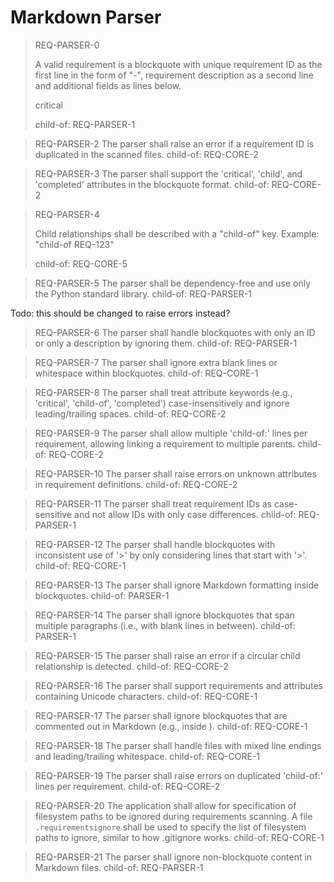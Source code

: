 # Markdown Parser

> REQ-PARSER-0
>
> A valid requirement is a blockquote with unique requirement ID as the first line in the form of "<STRING>-<NUMBER>", requirement description as a second line and additional fields as lines below.
>
> critical
>
> child-of: REQ-PARSER-1

> REQ-PARSER-2
> The parser shall raise an error if a requirement ID is duplicated in the scanned files.
> child-of: REQ-CORE-2

> REQ-PARSER-3
> The parser shall support the 'critical', 'child', and 'completed' attributes in the blockquote format.
> child-of: REQ-CORE-2

> REQ-PARSER-4
>
> Child relationships shall be described with a "child-of" key. Example: "child-of REQ-123"
>
> child-of: REQ-CORE-5

> REQ-PARSER-5
> The parser shall be dependency-free and use only the Python standard library.
> child-of: REQ-PARSER-1

Todo: this should be changed to raise errors instead?

> REQ-PARSER-6
> The parser shall handle blockquotes with only an ID or only a description by ignoring them.
> child-of: REQ-PARSER-1

> REQ-PARSER-7
> The parser shall ignore extra blank lines or whitespace within blockquotes.
> child-of: REQ-CORE-1

> REQ-PARSER-8
> The parser shall treat attribute keywords (e.g., 'critical', 'child-of', 'completed') case-insensitively and ignore leading/trailing spaces.
> child-of: REQ-CORE-2

> REQ-PARSER-9
> The parser shall allow multiple 'child-of:' lines per requirement, allowing linking a requirement to multiple parents.
> child-of: REQ-CORE-2

> REQ-PARSER-10
> The parser shall raise errors on unknown attributes in requirement definitions.
> child-of: REQ-CORE-2

> REQ-PARSER-11
> The parser shall treat requirement IDs as case-sensitive and not allow IDs with only case differences.
> child-of: REQ-PARSER-1

> REQ-PARSER-12
> The parser shall handle blockquotes with inconsistent use of '>' by only considering lines that start with '>'.
> child-of: REQ-CORE-1

> REQ-PARSER-13
> The parser shall ignore Markdown formatting inside blockquotes.
> child-of: PARSER-1

> REQ-PARSER-14
> The parser shall ignore blockquotes that span multiple paragraphs (i.e., with blank lines in between).
> child-of: PARSER-1

> REQ-PARSER-15
> The parser shall raise an error if a circular child relationship is detected.
> child-of: REQ-CORE-2

> REQ-PARSER-16
> The parser shall support requirements and attributes containing Unicode characters.
> child-of: REQ-CORE-1

> REQ-PARSER-17
> The parser shall ignore blockquotes that are commented out in Markdown (e.g., inside <!-- ... -->).
> child-of: REQ-CORE-1

> REQ-PARSER-18
> The parser shall handle files with mixed line endings and leading/trailing whitespace.
> child-of: REQ-CORE-1

> REQ-PARSER-19
> The parser shall raise errors on duplicated 'child-of:' lines per requirement.
> child-of: REQ-CORE-2

> REQ-PARSER-20
> The application shall allow for specification of filesystem paths to be ignored during requirements scanning. A file `.requirementsignore` shall be used to specify the list of filesystem paths to ignore, similar to how .gitignore works.
> child-of: REQ-CORE-1

> REQ-PARSER-21
> The parser shall ignore non-blockquote content in Markdown files.
> child-of: REQ-PARSER-1
